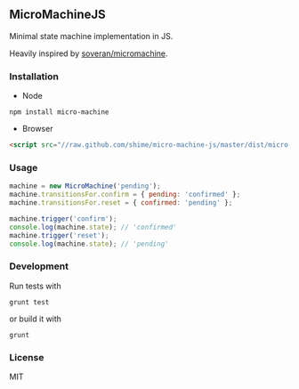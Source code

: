 ## MicroMachineJS

Minimal state machine implementation in JS.

Heavily inspired by [soveran/micromachine](https://github.com/soveran/micromachine).


### Installation

* Node

```shell
npm install micro-machine
```

* Browser

```html
<script src="//raw.github.com/shime/micro-machine-js/master/dist/micro-machine.min.js"></script>
```

### Usage

```javascript
machine = new MicroMachine('pending');
machine.transitionsFor.confirm = { pending: 'confirmed' };
machine.transitionsFor.reset = { confirmed: 'pending' };

machine.trigger('confirm');
console.log(machine.state); // 'confirmed'
machine.trigger('reset');
console.log(machine.state); // 'pending'
```

### Development

Run tests with

    grunt test

or build it with

    grunt

### License

MIT
